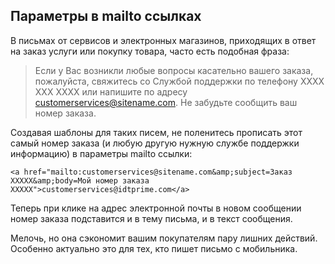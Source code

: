 ## Параметры в mailto ссылках

В письмах от сервисов и электронных магазинов, приходящих в ответ на заказ услуги или покупку товара, часто есть подобная фраза:

> Если у Вас возникли любые вопросы касательно вашего заказа, пожалуйста, свяжитесь со Службой поддержки по телефону XXXX XXX XXXX или напишите по адресу customerservices@sitename.com. Не забудьте сообщить ваш номер заказа.

Создавая шаблоны для таких писем, не поленитесь прописать этот самый номер заказа (и любую другую нужную службе поддержки информацию) в параметры mailto ссылки:

```
<a href="mailto:customerservices@sitename.com&amp;subject=Заказ XXXXX&amp;body=Мой номер заказа XXXXX">customerservices@idtprime.com</a>
```

Теперь при клике на адрес электронной почты в новом сообщении номер заказа подставится и в тему письма, и в текст сообщения.

Мелочь, но она сэкономит вашим покупателям пару лишних действий. Особенно актуально это для тех, кто пишет письмо с мобильника.  
